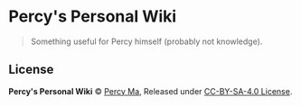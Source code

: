 # Percy's Personal Wiki

> Something useful for Percy himself (probably not knowledge).

## License

**Percy's Personal Wiki** © [Percy Ma](https://git.io/kecrily), Released under [CC-BY-SA-4.0 License](LICENSE).
